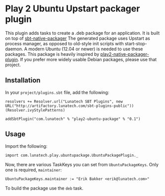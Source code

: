 Play 2 Ubuntu Upstart packager plugin
=====================================

This plugin adds tasks to create a .deb package for an application. It is built on top of [sbt-native-packager](https://github.com/sbt/sbt-native-packager) The generated package uses Upstart as process manager, as opposed to old-style init scripts with start-stop-daemon. A modern Ubuntu (12.04 or newer) is needed to use these packages. This package is heavily inspired by [play2-native-packager-plugin](https://github.com/kryptt/play2-native-packager-plugin). If you prefer more widely usable Debian packages, please use that project.

Installation
------------

In your `project/plugins.sbt` file, add the following:

    resolvers += Resolver.url("Lunatech SBT Plugins", new URL("http://artifactory.lunatech.com/sbt-plugins-public"))(Resolver.ivyStylePatterns)

    addSbtPlugin("com.lunatech" % "play2-ubuntu-package" % "0.1")

Usage
-----

Import the following:

    import com.lunatech.play.ubuntupackage.UbuntuPackagePlugin._

Now, there are various TaskKeys you can set from `UbuntuPackageKeys`. Only one is required, `maintainer`:

    UbuntuPackageKeys.maintainer := "Erik Bakker <erik@lunatech.com>"

To build the package use the `deb` task.